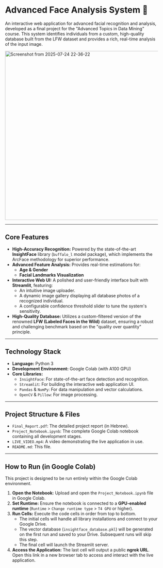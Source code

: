 # Advanced Face Analysis System 🔬

An interactive web application for advanced facial recognition and analysis, developed as a final project for the "Advanced Topics in Data Mining" course. This system identifies individuals from a custom, high-quality database built from the LFW dataset and provides a rich, real-time analysis of the input image.

<img width="953" height="555" alt="Screenshot from 2025-07-24 22-36-22" src="https://github.com/user-attachments/assets/52df007c-1e38-45b7-b604-957eb2105eee" />

---

## **Core Features**

* **High-Accuracy Recognition:** Powered by the state-of-the-art **InsightFace** library (`buffalo_l` model package), which implements the ArcFace methodology for superior performance.
* **Advanced Feature Analysis:** Provides real-time estimations for:
    * **Age & Gender**
    * **Facial Landmarks Visualization**
* **Interactive Web UI:** A polished and user-friendly interface built with **Streamlit**, featuring:
    * An intuitive image uploader.
    * A dynamic image gallery displaying all database photos of a recognized individual.
    * A configurable confidence threshold slider to tune the system's sensitivity.
* **High-Quality Database:** Utilizes a custom-filtered version of the renowned **LFW (Labeled Faces in the Wild)** dataset, ensuring a robust and challenging benchmark based on the "quality over quantity" principle.

---

## **Technology Stack**

* **Language:** Python 3
* **Development Environment:** Google Colab (with A100 GPU)
* **Core Libraries:**
    * `InsightFace`: For state-of-the-art face detection and recognition.
    * `Streamlit`: For building the interactive web application UI.
    * `Pandas` & `NumPy`: For data manipulation and vector calculations.
    * `OpenCV` & `Pillow`: For image processing.

---

## **Project Structure & Files**

* `Final_Report.pdf`: The detailed project report (in Hebrew).
* `Project_Notebook.ipynb`: The complete Google Colab notebook containing all development stages.
* `LIVE_VIDEO.mp4`: A video demonstrating the live application in use.
* `README.md`: This file.

---

## **How to Run (in Google Colab)**

This project is designed to be run entirely within the Google Colab environment.

1.  **Open the Notebook:** Upload and open the `Project_Notebook.ipynb` file in Google Colab.
2.  **Set Runtime:** Ensure the notebook is connected to a **GPU-enabled runtime** (`Runtime` > `Change runtime type` > `T4 GPU` or higher).
3.  **Run Cells:** Execute the code cells in order from top to bottom.
    * The initial cells will handle all library installations and connect to your Google Drive.
    * The vector database (`insightface_database.pkl`) will be generated on the first run and saved to your Drive. Subsequent runs will skip this step.
    * The final cell will launch the Streamlit server.
4.  **Access the Application:** The last cell will output a public **ngrok URL**. Open this link in a new browser tab to access and interact with the live application.

